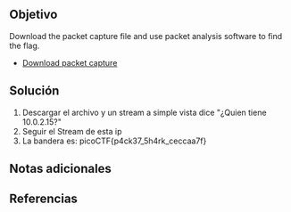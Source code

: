 ## Objetivo
Download the packet capture file and use packet analysis software to find the flag.

- [Download packet capture](https://artifacts.picoctf.net/c/194/network-dump.flag.pcap)
## Solución

1. Descargar el archivo y un stream a simple vista dice "¿Quien tiene 10.0.2.15?"
2. Seguir el Stream de esta ip
3. La bandera es: 
picoCTF{p4ck37_5h4rk_ceccaa7f}
## Notas adicionales
## Referencias